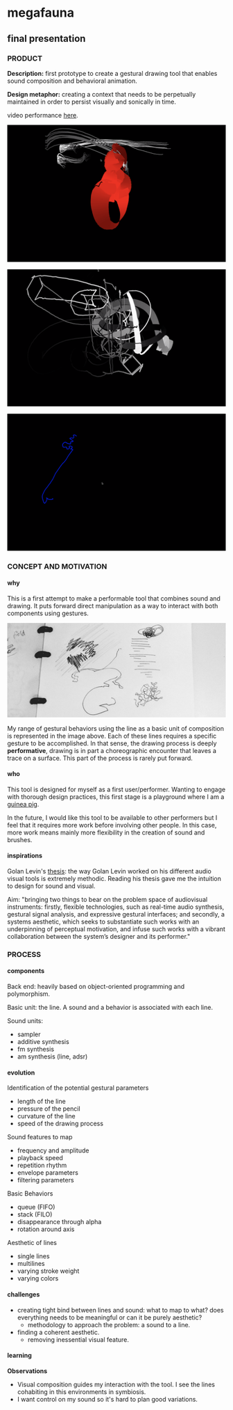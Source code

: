 # megafauna
## final presentation
### PRODUCT
**Description:** first prototype to create a gestural drawing tool that enables sound composition and behavioral animation.

**Design metaphor:** creating a context that needs to be perpetually maintained in order to persist visually and sonically in time.

video performance [here](https://vimeo.com/378214074).

![docu1](megafauna03.png)

![docu1](megafauna04.png)

![docu1](megafauna05.png)


### CONCEPT AND MOTIVATION
#### why
This is a first attempt to make a performable tool that combines sound and drawing. It puts forward direct manipulation as a way to interact with both components using gestures.

![gestures](gesture.png)

My range of gestural behaviors using the line as a basic unit of composition is represented in the image above. Each of these lines requires a specific gesture to be accomplished. In that sense, the drawing process is deeply **performative**, drawing is in part a choreographic encounter that leaves a trace on a surface. This part of the process is rarely put forward.

#### who

This tool is designed for myself as a first user/performer. Wanting to engage with thorough design practices, this first stage is a playground where I am a [guinea pig](https://upload.wikimedia.org/wikipedia/commons/f/fc/Two_Adult_Guinea_Pigs_%28cropped%29.jpg).

In the future, I would like this tool to be available to other performers but I feel that it requires more work before involving other people. In this case, more work means mainly more flexibility in the creation of sound and brushes.


#### inspirations

Golan Levin's [thesis](https://acg.media.mit.edu/people/golan/thesis/thesis300.pdf): the way Golan Levin worked on his different audio visual tools is extremely methodic. Reading his thesis gave me the intuition to design for sound and visual.

Aim: "bringing two things to bear on the problem space of audiovisual instruments: firstly, flexible technologies, such as real-time audio synthesis, gestural signal analysis, and expressive gestural interfaces; and secondly, a systems aesthetic, which seeks to substantiate such works with an underpinning of perceptual motivation, and infuse such works with a vibrant collaboration between the system’s designer and its performer."


### PROCESS
#### components
Back end: heavily based on object-oriented programming and polymorphism.

Basic unit: the line.
A sound and a behavior is associated with each line.

Sound units:
- sampler
- additive synthesis
- fm synthesis
- am synthesis (line, adsr)

#### evolution
Identification of the potential gestural parameters
- length of the line
- pressure of the pencil
- curvature of the line
- speed of the drawing process

Sound features to map
- frequency and amplitude
- playback speed
- repetition rhythm
- envelope parameters
- filtering parameters

Basic Behaviors
- queue (FIFO)
- stack (FILO)
- disappearance through alpha
- rotation around axis

Aesthetic of lines
- single lines
- multilines
- varying stroke weight
- varying colors


#### challenges
- creating tight bind between lines and sound: what to map to what? does everything needs to be meaningful or can it be purely aesthetic?
    - methodology to approach the problem: a sound to a line.
- finding a coherent aesthetic.
    - removing inessential visual feature.


#### learning
**Observations**

- Visual composition guides my interaction with the tool. I see the lines cohabiting in this environments in symbiosis.
- I want control on my sound so it's hard to plan good variations.
